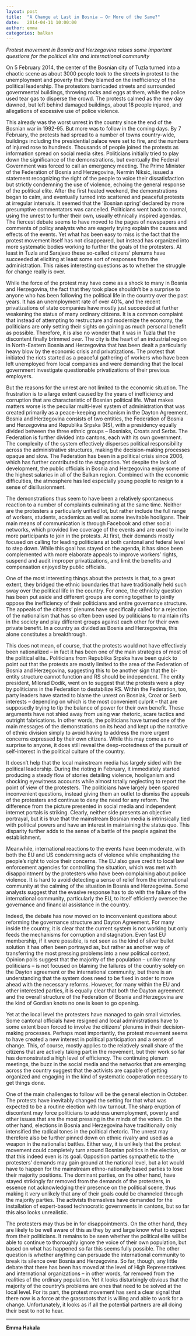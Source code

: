 ```yaml
---
layout: post
title:  "A Change at Last in Bosnia – Or More of the Same?"
date:   2014-04-11 10:00:00
author: emma
categories: balkan
---
```


*Protest movement in Bosnia and Herzegovina raises some important questions for the political elite and international community*


On 5 February 2014, the center of the Bosnian city of Tuzla turned into a chaotic scene as about 3000 people took to the streets in protest to the unemployment and poverty that they blamed on the inefficiency of the political leadership. The protestors barricaded streets and surrounded governmental buildings, throwing rocks and eggs at them, while the police used tear gas to disperse the crowd. The protests calmed as the new day dawned, but left behind damaged buildings, about 18 people injured, and allegations of excessive use of police violence.  

This already was the worst unrest in the country since the end of the Bosnian war in 1992-95. But more was to follow in the coming days. By 7 February, the protests had spread to a number of towns country-wide, buildings including the presidential palace were set to fire, and the numbers of injured rose to hundreds. Thousands of people joined the protests as information spread on social media sites. Politicians initially tried to play down the significance of the demonstrations, but eventually the Federal Government was forced to call an emergency meeting. The Prime Minister of the Federation of Bosnia and Herzegovina, Nermin Niksic, issued a statement recognizing the right of the people to voice their dissatisfaction but strictly condemning the use of violence, echoing the general response of the political elite.
After the first heated weekend, the demonstrations began to calm, and eventually turned into scattered and peaceful protests at irregular intervals. It seemed that the ‘Bosnian spring’ declared by more presumptive commentators was cancelled. Politicians went back to normal, using the unrest to further their own, usually ethnically inspired agendas. The fiercest debate seems to have moved to the pages of newspapers and comments of policy analysts who are eagerly trying explain the causes and effects of the events. Yet what has been easy to miss is the fact that the protest movement itself has not disappeared, but instead has organized into more systematic bodies working to further the goals of the protesters. At least in Tuzla and Sarajevo these so-called citizens’ plenums have succeeded at eliciting at least some sort of responses from the administration. This raises interesting questions as to whether the struggle for change really is over.

While the force of the protest may have come as a shock to many in Bosnia and Herzegovina, the fact that they took place shouldn’t be a surprise to anyone who has been following the political life in the country over the past years. It has an unemployment rate of over 40%, and the recent privatizations of state companies have mostly just succeeded at further weakening the status of many ordinary citizens. It is a common complaint that instead of attempting to restructure and modernize the economy, the politicians are only setting their sights on gaining as much personal benefit as possible. Therefore, it is also no wonder that it was in Tuzla that the discontent finally brimmed over. The city is the heart of an industrial region in North-Eastern Bosnia and Herzegovina that has been dealt a particularly heavy blow by the economic crisis and privatizations. The protest that initiated the riots started as a peaceful gathering of workers who have been left unemployed from local companies and were demanding that the local government investigate questionable privatizations of their previous employers.

But the reasons for the unrest are not limited to the economic situation. The frustration is to a large extent caused by the years of inefficiency and corruption that are characteristic of Bosnian political life. What makes matters worse is the peculiar multi-level system of administration that was created primarily as a peace-keeping mechanism in the Dayton Agreement. Bosnia and Herzegovina consists of two entities, the Federation of Bosnia and Herzegovina and Republika Srpska (RS), with a presidency equally divided between the three ethnic groups – Bosniaks, Croats and Serbs. The Federation is further divided into cantons, each with its own government. The complexity of the system effectively disperses political responsibility across the administrative structures, making the decision-making processes opaque and slow. The Federation has been in a political crisis since 2006, which has further contributed to the stagnation. Yet despite the lack of development, the public officials in Bosnia and Herzegovina enjoy some of the highest salaries in all of the Balkan region. Combined with the economic difficulties, the atmosphere has led especially young people to resign to a sense of disillusionment. 

The demonstrations thus seem to have been a relatively spontaneous reaction to a number of complaints culminating at the same time. Neither are the protesters a particularly unified lot, but rather include the full range of workers, students, academics as well as some inevitable hooligans. Their main means of communication is through Facebook and other social networks, which provided live coverage of the events and are used to invite more participants to join in the protests. At first, their demands mostly focused on calling for leading politicians at both cantonal and federal level to step down. While this goal has stayed on the agenda, it has since been complemented with more elaborate appeals to improve workers’ rights, suspend and audit improper privatizations, and limit the benefits and compensation enjoyed by public officials.  

One of the most interesting things about the protests is that, to a great extent, they bridged the ethnic boundaries that have traditionally held such sway over the political life in the country. For once, the ethnicity question has been put aside and different groups are coming together to jointly oppose the inefficiency of their politicians and entire governance structure. The appeals of the citizens’ plenums have specifically called for a rejection of the nationalism that has so often been used by politicians to maintain rifts in the society and play different groups against each other for their own private benefit. In a country as divided as Bosnia and Herzegovina, this alone constitutes a breakthrough.

This does not mean, of course, that the protests would not have effectively been nationalized – in fact it has been one of the main strategies of most of the political elite.. Politicians from Republika Srpska have been quick to point out that the protests are mostly limited to the area of the Federation of Bosnia and Herzegovina, suggesting this to be another sign that the bi-entity structure cannot function and RS should be independent. The entity president, Milorad Dodik, went on to suggest that the protests were a ploy by politicians in the Federation to destabilize RS. Within the Federation, too, party leaders have started to blame the unrest on Bosniak, Croat or Serb interests – depending on which is the most convenient culprit – that are supposedly trying to tip the balance of power for their own benefit. These arguments have not shied away from using war rhetoric, scare tactics and outright fabrications. In other words, the politicians have turned one of the main messages of the demonstrations on its head and kept up the narrative of ethnic division simply to avoid having to address the more urgent concerns expressed by their own citizens. While this may come as no surprise to anyone, it does still reveal the deep-rootedness of the pursuit of self-interest in the political culture of the country. 

It doesn’t help that the local mainstream media has largely sided with the political leadership. During the rioting in February, it immediately started producing a steady flow of stories detailing violence, hooliganism and shocking eyewitness accounts while almost totally neglecting to report the point of view of the protesters.  The politicians have largely been spared inconvenient questions, instead giving them an outlet to dismiss the appeals of the protesters and continue to deny the need for any reform. The difference from the picture presented in social media and independent internet portals is striking. Clearly, neither side presents an objective portrayal, but it is true that the mainstream Bosnian media is intrinsically tied with political powers and have an interest in maintaining the status quo. This disparity further adds to the sense of a battle of the people against the establishment.

Meanwhile, international reactions to the events have been moderate, with both the EU and US condemning acts of violence while emphasizing the people’s right to voice their concerns. The EU also gave credit to local law enforcement agencies for controlling the situation, which was met with disappointment by the protesters who have been complaining about police violence.  It is hard to avoid detecting a sense of relief from the international community at the calming of the situation in Bosnia and Herzegovina. Some analysts suggest that the evasive response has to do with the failure of the international community, particularly the EU, to itself efficiently oversee the governance and financial assistance in the country. 

Indeed, the debate has now moved on to inconvenient questions about reforming the governance structure and Dayton Agreement. For many inside the country, it is clear that the current system is not working but only feeds the mechanisms for corruption and stagnation. Even fast EU membership, if it were possible, is not seen as the kind of silver bullet solution it has often been portrayed as, but rather as another way of transferring the most pressing problems into a new political context. Opinion polls suggest that the majority of the population – unlike many politicians – is not focused on blaming the failures of the country solely on the Dayton agreement or the international community, but there is an understanding that the system does need to be fixed in order to move ahead with the necessary reforms. However, for many within the EU and other interested parties, it is equally clear that both the Dayton agreement and the overall structure of the Federation of Bosnia and Herzegovina are the kind of Gordian knots no one is keen to go opening.

Yet at the local level the protesters have managed to gain small victories. Some cantonal officials have resigned and local administrations have to some extent been forced to involve the citizens’ plenums in their decision-making processes. Perhaps most importantly, the protest movement seems to have created a new interest in political participation and a sense of change. This, of course, mostly applies to the relatively small share of the citizens that are actively taking part in the movement, but their work so far has demonstrated a high level of efficiency. The continuing plenum meetings, the buzz in the social media and the networks that are emerging across the country suggest that the activists are capable of getting organized and engaging in the kind of systematic cooperation necessary to get things done. 

One of the main challenges to follow will be the general election in October. The protests have inevitably changed the setting for that what was expected to be a routine election with low turnout. The sharp eruption of discontent may force politicians to address unemployment, poverty and other issues that are the most pressing in the minds of the voters. On the other hand, elections in Bosnia and Herzegovina have traditionally only intensified the radical tones in the political rhetoric. The unrest may therefore also be further pinned down on ethnic rivalry and used as a weapon in the nationalist battles. Either way, it is unlikely that the protest movement could completely turn around Bosnian politics in the election, or that this indeed even is its goal. Opposition parties sympathetic to the protesters’ demands may gain ground at the national level, but a lot would have to happen for the mainstream ethno-nationally based parties to lose their majority positions. The dominant parties, on the other hand, have stayed strikingly far removed from the demands of the protesters, in essence not acknowledging their presence on the political scene, thus making it very unlikely that any of their goals could be channeled through the majority parties.   The activists themselves have demanded for the installation of expert-based technocratic governments in cantons, but so far this also looks unrealistic. 

The protesters may thus be in for disappointments. On the other hand, they are likely to be well aware of this as they by and large know what to expect from their politicians. It remains to be seen whether the political elite will be able to continue to thoroughly ignore the voice of their own population, but based on what has happened so far this seems fully possible. The other question is whether anything can persuade the international community to break its silence over Bosnia and Herzegovina. So far, though, any little debate that there has been has moved at the level of High Representatives and international organizations – in other words, far removed from the realities of the ordinary population. Yet it looks disturbingly obvious that the majority of the country’s problems are ones that need to be solved at the local level. For its part, the protest movement has sent a clear signal that there now is a force at the grassroots that is willing and able to work for a change. Unfortunately, it looks as if all the potential partners are all doing their best to not to hear. 

****

**Emma Hakala**



[jekyll-gh]: https://github.com/mojombo/jekyll
[jekyll]:    http://jekyllrb.com
